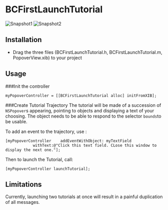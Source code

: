 BCFirstLaunchTutorial
=====================

![Snapshot1](https://raw.github.com/bertrand-caron/BCFirstLaunchTutorial/master/Snapshots/Snapshot1.png)
![Snapshot2](https://raw.github.com/bertrand-caron/BCFirstLaunchTutorial/master/Snapshots/Snapshot2.png)

Installation
------------

- Drag the three files (BCFirstLaunchTutorial.h, BCFirstLaunchTutorial.m, PopoverView.xib) to your project


Usage
-----

###Init the controller
```
myPopoverController = [[BCFirstLaunchTutorial alloc] initFromXIB];
```

###Create Tutorial Trajectory
The tutorial will be made of a succession of `NSPopover`s appearing, pointing to objects and displaying a text of your choosing.
The object needs to be able to respond to the selector `bounds`to be usable.

To add an event to the trajectory, use :
```
[myPopoverController 	addEventWithObject: myTextField
			withText:@"Click this text field. CLose this window to display the next one."];
```

Then to launch the Tutorial, call:
```
[myPopoverController launchTutorial];
```
Limitations
-----------

Currently, launching two tutorials at once will result in a painful duplication of all messages.
